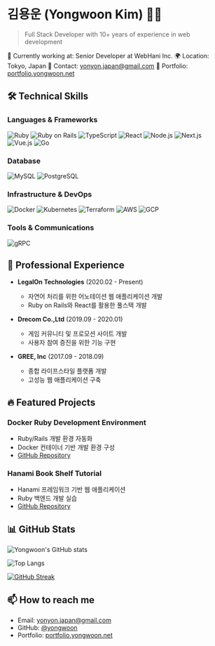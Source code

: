 # 김용운 (Yongwoon Kim) 👨‍💻

> Full Stack Developer with 10+ years of experience in web development

🏢 Currently working at: Senior Developer at WebHani Inc.
🌍 Location: Tokyo, Japan
📧 Contact: yonyon.japan@gmail.com
🔗 Portfolio: [portfolio.yongwoon.net](https://portfolio.yongwoon.net)

## 🛠 Technical Skills

### Languages & Frameworks
![Ruby](https://img.shields.io/badge/-Ruby-CC342D?style=flat-square&logo=ruby&logoColor=white)
![Ruby on Rails](https://img.shields.io/badge/-Ruby%20on%20Rails-CC0000?style=flat-square&logo=ruby-on-rails&logoColor=white)
![TypeScript](https://img.shields.io/badge/-TypeScript-3178C6?style=flat-square&logo=typescript&logoColor=white)
![React](https://img.shields.io/badge/-React-61DAFB?style=flat-square&logo=react&logoColor=black)
![Node.js](https://img.shields.io/badge/-Node.js-339933?style=flat-square&logo=node.js&logoColor=white)
![Next.js](https://img.shields.io/badge/-Next.js-000000?style=flat-square&logo=next.js&logoColor=white)
![Vue.js](https://img.shields.io/badge/-Vue.js-4FC08D?style=flat-square&logo=vue.js&logoColor=white)
![Go](https://img.shields.io/badge/-Go-00ADD8?style=flat-square&logo=go&logoColor=white)

### Database
![MySQL](https://img.shields.io/badge/-MySQL-4479A1?style=flat-square&logo=mysql&logoColor=white)
![PostgreSQL](https://img.shields.io/badge/-PostgreSQL-336791?style=flat-square&logo=postgresql&logoColor=white)

### Infrastructure & DevOps
![Docker](https://img.shields.io/badge/-Docker-2496ED?style=flat-square&logo=docker&logoColor=white)
![Kubernetes](https://img.shields.io/badge/-Kubernetes-326CE5?style=flat-square&logo=kubernetes&logoColor=white)
![Terraform](https://img.shields.io/badge/-Terraform-7B42BC?style=flat-square&logo=terraform&logoColor=white)
![AWS](https://img.shields.io/badge/-AWS-232F3E?style=flat-square&logo=amazon-aws&logoColor=white)
![GCP](https://img.shields.io/badge/-GCP-4285F4?style=flat-square&logo=google-cloud&logoColor=white)

### Tools & Communications
![gRPC](https://img.shields.io/badge/-gRPC-2DA675?style=flat-square&logo=grpc&logoColor=white)

## 💼 Professional Experience

- **LegalOn Technologies** (2020.02 - Present)
  - 자연어 처리를 위한 어노테이션 웹 애플리케이션 개발
  - Ruby on Rails와 React를 활용한 풀스택 개발

- **Drecom Co.,Ltd** (2019.09 - 2020.01)
  - 게임 커뮤니티 및 프로모션 사이트 개발
  - 사용자 참여 증진을 위한 기능 구현

- **GREE, Inc** (2017.09 - 2018.09)
  - 종합 라이프스타일 플랫폼 개발
  - 고성능 웹 애플리케이션 구축

## 🔥 Featured Projects

### Docker Ruby Development Environment
- Ruby/Rails 개발 환경 자동화
- Docker 컨테이너 기반 개발 환경 구성
- [GitHub Repository](https://github.com/yongwoon/docker_ruby_sqlite3)

### Hanami Book Shelf Tutorial
- Hanami 프레임워크 기반 웹 애플리케이션
- Ruby 백엔드 개발 실습
- [GitHub Repository](https://github.com/yongwoon/hanami-book-shelf-tuto)

## 📊 GitHub Stats

![Yongwoon's GitHub stats](https://github-readme-stats.vercel.app/api?username=yongwoon&show_icons=true&theme=radical&count_private=true)

![Top Langs](https://github-readme-stats.vercel.app/api/top-langs/?username=yongwoon&layout=compact&theme=radical)

[![GitHub Streak](https://streak-stats.demolab.com?user=yongwoon&theme=radical&date_format=M%20j%5B%2C%20Y%5D)](https://git.io/streak-stats)




## 📫 How to reach me

- Email: yonyon.japan@gmail.com
- GitHub: [@yongwoon](https://github.com/yongwoon)
- Portfolio: [portfolio.yongwoon.net](https://portfolio.yongwoon.net)

